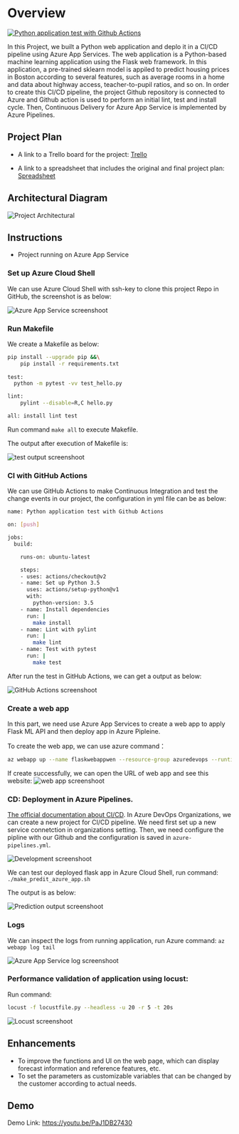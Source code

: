 # Overview
[![Python application test with Github Actions](https://github.com/Wzhiye/Azure_project2_CD/actions/workflows/pythonapp.yml/badge.svg)](https://github.com/Wzhiye/Azure_project2_CD/actions/workflows/pythonapp.yml)

In this Project, we built a Python web application and deplo it in a CI/CD pipeline using Azure App Services. The web application is a Python-based machine learning application using the Flask web framework. In this application, a pre-trained sklearn model is appiled to predict housing prices in Boston according to several features, such as average rooms in a home and data about highway access, teacher-to-pupil ratios, and so on. In order to create this CI/CD pipeline, the project Github repository is connected to Azure and Github action is used to perform an initial lint, test and install cycle. Then, Continuous Delivery for Azure App Service is implemented by Azure Pipelines.

## Project Plan

* A link to a Trello board for the project: [Trello](https://trello.com/invite/b/ckkOihBH/ceca85a6406f4bec51c3c5743e7c00f1/project2)

* A link to a spreadsheet that includes the original and final project plan: [Spreadsheet](https://docs.google.com/spreadsheets/d/15ubLyq8bP0X03wQ4vvEfCFMadQIrbONHOprxPECebUs/edit?usp=sharing)

## Architectural Diagram
![Project Architectural](screenshots/Screenshot_diagram.png "Project Architectural Diagram")

## Instructions
* Project running on Azure App Service

### Set up Azure Cloud Shell

We can use Azure Cloud Shell with ssh-key to clone this project Repo in GitHub, the screenshot is as below:

![Azure App Service screenshoot](screenshots/Screenshot_project_cloned.png "Project cloned")

### Run Makefile

We create a Makefile as below:
```bash
pip install --upgrade pip &&\
  	pip install -r requirements.txt
  
test:
  python -m pytest -vv test_hello.py

lint:
  	pylint --disable=R,C hello.py

all: install lint test
```
Run command `make all` to execute Makefile.

The output after execution of Makefile is:

![test output screenshoot](screenshots/Screenshot_makeall_result.png "output of make all")

### CI with GitHub Actions
We can use GitHub Actions to make Continuous Integration and test the change events in our project, the configuration in yml file can be as below:
```bash
name: Python application test with Github Actions

on: [push]

jobs:
  build:

    runs-on: ubuntu-latest

    steps:
    - uses: actions/checkout@v2
    - name: Set up Python 3.5
      uses: actions/setup-python@v1
      with:
        python-version: 3.5
    - name: Install dependencies
      run: |
        make install
    - name: Lint with pylint
      run: |
        make lint
    - name: Test with pytest
      run: |
        make test
```
After run the test in GitHub Actions, we can get a output as below:

![GitHub Actions screenshoot](screenshots/Screenshot_github_action.png " GitHub Actions")

### Create a web app


In this part, we need use Azure App Services to create a web app to apply Flask ML API and then deploy app in Azure Pipleine.

To create the web app, we can use azure command：
```bash
az webapp up --name flaskwebappwen --resource-group azuredevops --runtime "PYTHON:3.7"
```
If create successfully, we can open the URL of web app and see this website:
![web app screenshoot](screenshots/Screenshot_web.png "Website")

### CD: Deployment in Azure Pipelines.  
[The official documentation about CI/CD](https://docs.microsoft.com/en-us/azure/devops/pipelines/ecosystems/python-webapp?view=azure-devops).
In Azure DevOps Organizations, we can create a new project for CI/CD pipeline. We need first set up a new service connetction in organizations setting. Then, we need configure the pipline with our Github and the configuration is saved in `azure-pipelines.yml`.

![Development screenshoot](screenshots/Screenshot_deployed.png "Development in Pipeline")

We can test our deployed flask app in Azure Cloud Shell, run command:
`./make_predit_azure_app.sh`

The output is as below:

![Prediction output screenshoot](screenshots/Screenshot_prediction.png "Prediction output")

### Logs
We can inspect the logs from running application, run Azure command:
`az webapp log tail`

![Azure App Service log screenshoot](screenshots/Screenshot_logs.png "Streamed log output")

### Performance validation of application using locust:
Run command:
```bash
locust -f locustfile.py --headless -u 20 -r 5 -t 20s
```

![Locust screenshoot](screenshots/Screenshot_locust.png "Locust output")

## Enhancements

* To improve the functions and UI on the web page, which can display forecast information and reference features, etc.
* To set the parameters as customizable variables that can be changed by the customer according to actual needs.


## Demo 

Demo Link: https://youtu.be/PaJ1DB27430


